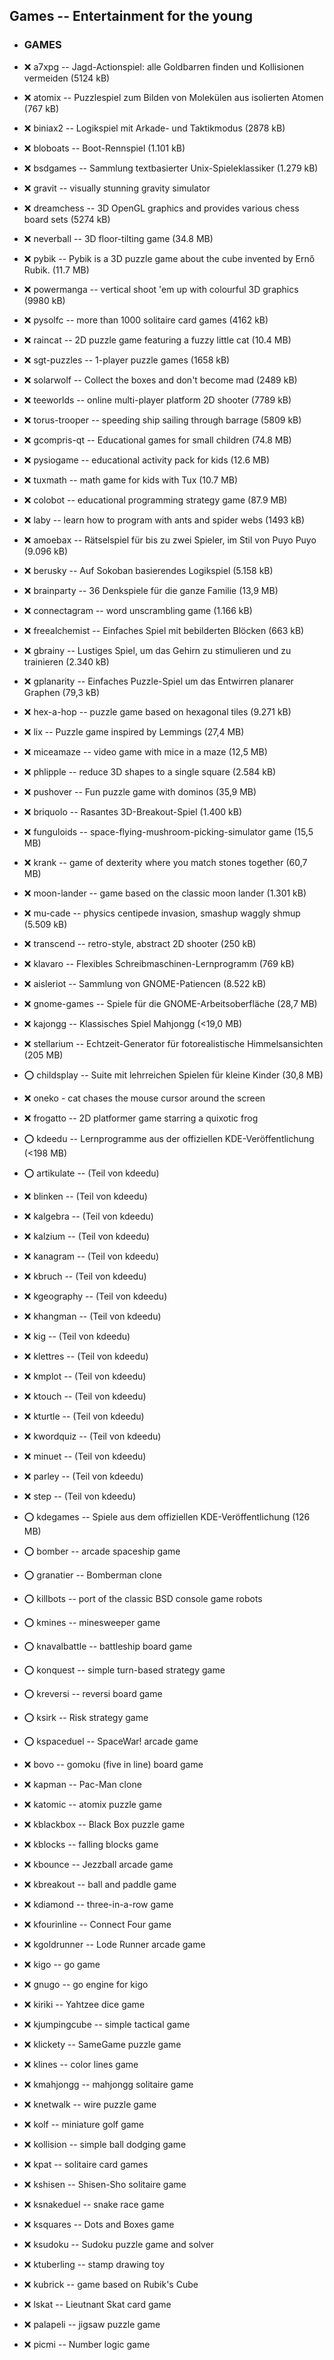 ##  Games -- Entertainment for the young

- ### GAMES

- :x:  a7xpg  --		Jagd-Actionspiel: alle Goldbarren finden und Kollisionen vermeiden (5124 kB)
- :x:  atomix  --		Puzzlespiel zum Bilden von Molekülen aus isolierten Atomen (767 kB)
- :x:  biniax2  --		Logikspiel mit Arkade- und Taktikmodus (2878 kB)
- :x:  bloboats  --		Boot-Rennspiel (1.101 kB)
- :x:  bsdgames  --		Sammlung textbasierter Unix-Spieleklassiker (1.279 kB)
- :x:  gravit  --		visually stunning gravity simulator
- :x:  dreamchess  --		 3D OpenGL graphics and provides various chess board sets (5274 kB)
- :x:  neverball  --		3D floor-tilting game (34.8 MB)
- :x:  pybik  --		Pybik is a 3D puzzle game about the cube invented by Ernő Rubik. (11.7 MB)
- :x:  powermanga  --		vertical shoot 'em up with colourful 3D graphics (9980 kB)
- :x:  pysolfc  --		more than 1000 solitaire card games (4162 kB)
- :x:  raincat  --		2D puzzle game featuring a fuzzy little cat (10.4 MB)
- :x:  sgt-puzzles  --		1-player puzzle games (1658 kB)
- :x:  solarwolf  --		Collect the boxes and don't become mad (2489 kB)
- :x:  teeworlds  --		online multi-player platform 2D shooter (7789 kB)
- :x:  torus-trooper  --		speeding ship sailing through barrage (5809 kB)
- :x:  gcompris-qt  --		Educational games for small children (74.8 MB)
- :x:  pysiogame  --		educational activity pack for kids (12.6 MB)
- :x:  tuxmath  --		math game for kids with Tux (10.7 MB)
- :x:  colobot  --		educational programming strategy game (87.9 MB)
- :x:  laby  --		learn how to program with ants and spider webs (1493 kB)
- :x:  amoebax  --		Rätselspiel für bis zu zwei Spieler, im Stil von Puyo Puyo (9.096 kB)
- :x:  berusky  --		Auf Sokoban basierendes Logikspiel (5.158 kB)
- :x:  brainparty  --		36 Denkspiele für die ganze Familie (13,9 MB)
- :x:  connectagram  --		word unscrambling game (1.166 kB)
- :x:  freealchemist  --		Einfaches Spiel mit bebilderten Blöcken (663 kB)
- :x:  gbrainy  --		Lustiges Spiel, um das Gehirn zu stimulieren und zu trainieren (2.340 kB)
- :x:  gplanarity  --		Einfaches Puzzle-Spiel um das Entwirren planarer Graphen (79,3 kB)
- :x:  hex-a-hop  --		puzzle game based on hexagonal tiles (9.271 kB)
- :x:  lix  --		Puzzle game inspired by Lemmings (27,4 MB)
- :x:  miceamaze  --		video game with mice in a maze (12,5 MB)
- :x:  phlipple  --		reduce 3D shapes to a single square (2.584 kB)
- :x:  pushover  --		Fun puzzle game with dominos (35,9 MB)
- :x:  briquolo  --		Rasantes 3D-Breakout-Spiel (1.400 kB)
- :x:  funguloids  --		space-flying-mushroom-picking-simulator game (15,5 MB)
- :x:  krank  --		game of dexterity where you match stones together (60,7 MB)
- :x:  moon-lander  --		game based on the classic moon lander (1.301 kB)
- :x:  mu-cade  --		physics centipede invasion, smashup waggly shmup (5.509 kB)
- :x:  transcend  --		retro-style, abstract 2D shooter (250 kB)
- :x:  klavaro  --		Flexibles Schreibmaschinen-Lernprogramm (769 kB)
- :x:  aisleriot  --		Sammlung von GNOME-Patiencen (8.522 kB)
- :x:  gnome-games  --		Spiele für die GNOME-Arbeitsoberfläche (28,7 MB)
- :x:  kajongg  --		Klassisches Spiel Mahjongg (<19,0 MB)
- :x:  stellarium  --		Echtzeit-Generator für fotorealistische Himmelsansichten (205 MB)
- :o:  childsplay  --		Suite mit lehrreichen Spielen für kleine Kinder (30,8 MB)
- :x:  oneko  -		cat chases the mouse cursor around the screen
- :x:  frogatto  --		2D platformer game starring a quixotic frog

- :o:  kdeedu  --		Lernprogramme aus der offiziellen KDE-Veröffentlichung (<198 MB)
- :o:  artikulate  --		(Teil von kdeedu)
- :x:  blinken  --		(Teil von kdeedu)
- :x:  kalgebra  --		(Teil von kdeedu)
- :x:  kalzium  --		(Teil von kdeedu)
- :x:  kanagram  --		(Teil von kdeedu)
- :x:  kbruch  --		(Teil von kdeedu)
- :x:  kgeography  --		(Teil von kdeedu)
- :x:  khangman  --		(Teil von kdeedu)
- :x:  kig  --		(Teil von kdeedu)
- :x:  klettres  --		(Teil von kdeedu)
- :x:  kmplot  --		(Teil von kdeedu)
- :x:  ktouch  --		(Teil von kdeedu)
- :x:  kturtle  --		(Teil von kdeedu)
- :x:  kwordquiz  --		(Teil von kdeedu)
- :x:  minuet  --		(Teil von kdeedu)
- :x:  parley  --		(Teil von kdeedu)
- :x:  step  --		(Teil von kdeedu)

- :o:  kdegames  --	Spiele aus dem offiziellen KDE-Veröffentlichung (126 MB)
- :o:  bomber  --	arcade spaceship game
- :o:  granatier  --	Bomberman clone
- :o:  killbots  --	port of the classic BSD console game robots
- :o:  kmines  --	minesweeper game
- :o:  knavalbattle  --	battleship board game
- :o:  konquest  --	simple turn-based strategy game
- :o:  kreversi  --	reversi board game
- :o:  ksirk  --	Risk strategy game
- :o:  kspaceduel  --	SpaceWar! arcade game
- :x:  bovo  --		gomoku (five in line) board game
- :x:  kapman  --	Pac-Man clone
- :x:  katomic  --	atomix puzzle game
- :x:  kblackbox  --	Black Box puzzle game
- :x:  kblocks  --	falling blocks game
- :x:  kbounce  --	Jezzball arcade game
- :x:  kbreakout  --	ball and paddle game
- :x:  kdiamond  --	three-in-a-row game
- :x:  kfourinline  --	Connect Four game
- :x:  kgoldrunner  --	Lode Runner arcade game
- :x:  kigo  --		go game
- :x:  gnugo  --	go engine for kigo
- :x:  kiriki  --	Yahtzee dice game
- :x:  kjumpingcube  --	simple tactical game
- :x:  klickety  --	SameGame puzzle game
- :x:  klines  --	color lines game
- :x:  kmahjongg  --	mahjongg solitaire game
- :x:  knetwalk  --	wire puzzle game
- :x:  kolf  --		miniature golf game
- :x:  kollision  --	simple ball dodging game
- :x:  kpat  --		solitaire card games
- :x:  kshisen  --	Shisen-Sho solitaire game
- :x:  ksnakeduel  --	snake race game
- :x:  ksquares  --	Dots and Boxes game
- :x:  ksudoku  --	Sudoku puzzle game and solver
- :x:  ktuberling  --	stamp drawing toy
- :x:  kubrick  --	game based on Rubik's Cube
- :x:  lskat  --	Lieutnant Skat card game
- :x:  palapeli  --	jigsaw puzzle game
- :x:  picmi  --	Number logic game

